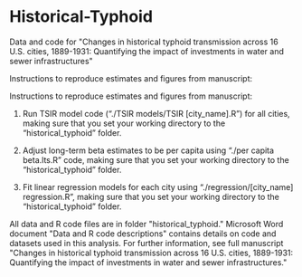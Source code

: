 # Historical-Typhoid
Data and code for "Changes in historical typhoid transmission across 16 U.S. cities, 1889-1931: Quantifying the impact of investments in water and sewer infrastructures"

Instructions to reproduce estimates and figures from manuscript:

Instructions to reproduce estimates and figures from manuscript:

1)	Run TSIR model code (“./TSIR models/TSIR [city_name].R”) for all cities, making sure that you set your working directory to the “historical_typhoid” folder.

2)	Adjust long-term beta estimates to be per capita using “./per capita beta.lts.R” code, making sure that you set your working directory to the “historical_typhoid” folder.

3)	Fit linear regression models for each city using “./regression/[city_name] regression.R”, making sure that you set your working directory to the “historical_typhoid” folder.


All data and R code files are in folder "historical_typhoid."
Microsoft Word document "Data and R code descriptions" contains details on code and datasets used in this analysis. For further information, see full manuscript "Changes in historical typhoid transmission across 16 U.S. cities, 1889-1931: Quantifying the impact of investments in water and sewer infrastructures."
